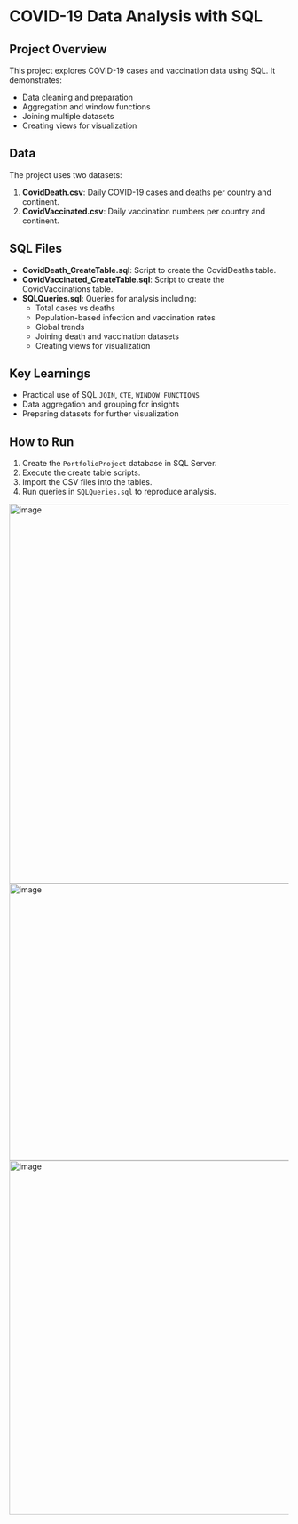 # COVID-19 Data Analysis with SQL

## Project Overview
This project explores COVID-19 cases and vaccination data using SQL. It demonstrates:
- Data cleaning and preparation
- Aggregation and window functions
- Joining multiple datasets
- Creating views for visualization

## Data
The project uses two datasets:
1. **CovidDeath.csv**: Daily COVID-19 cases and deaths per country and continent.
2. **CovidVaccinated.csv**: Daily vaccination numbers per country and continent.

## SQL Files
- **CovidDeath_CreateTable.sql**: Script to create the CovidDeaths table.
- **CovidVaccinated_CreateTable.sql**: Script to create the CovidVaccinations table.
- **SQLQueries.sql**: Queries for analysis including:
  - Total cases vs deaths
  - Population-based infection and vaccination rates
  - Global trends
  - Joining death and vaccination datasets
  - Creating views for visualization

## Key Learnings
- Practical use of SQL `JOIN`, `CTE`, `WINDOW FUNCTIONS`
- Data aggregation and grouping for insights
- Preparing datasets for further visualization

## How to Run
1. Create the `PortfolioProject` database in SQL Server.
2. Execute the create table scripts.
3. Import the CSV files into the tables.
4. Run queries in `SQLQueries.sql` to reproduce analysis.

<img width="538" height="683" alt="image" src="https://github.com/user-attachments/assets/6965a21c-c14b-41ec-bd25-4bc669895b7b" />
<img width="1657" height="498" alt="image" src="https://github.com/user-attachments/assets/a93c7231-d725-4bcc-b623-9a2bae77780b" />
<img width="632" height="637" alt="image" src="https://github.com/user-attachments/assets/15ad47d4-17cd-4c15-bf5b-ab0ce40b0389" />
